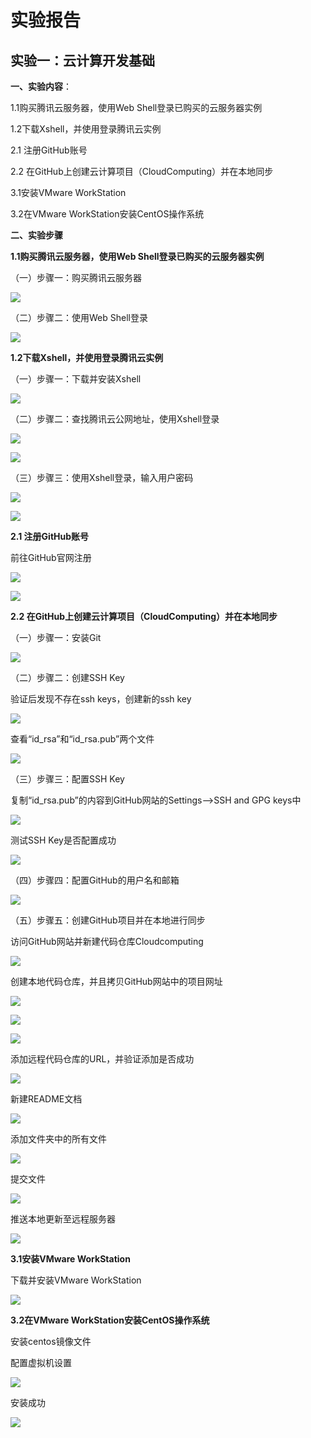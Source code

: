 # 实验报告

## 实验一：云计算开发基础

**一、实验内容**：

 

1.1购买腾讯云服务器，使用Web Shell登录已购买的云服务器实例

1.2下载Xshell，并使用登录腾讯云实例

2.1 注册GitHub账号

2.2 在GitHub上创建云计算项目（CloudComputing）并在本地同步

3.1安装VMware WorkStation

3.2在VMware WorkStation安装CentOS操作系统

 

**二、实验步骤**

**1.1购买腾讯云服务器，使用Web Shell登录已购买的云服务器实例**

（一）步骤一：购买腾讯云服务器

![](./images/1.1.png)

（二）步骤二：使用Web Shell登录

![](./images/1.2.png)

**1.2下载Xshell，并使用登录腾讯云实例**

（一）步骤一：下载并安装Xshell

![](./images/1.3.png)

（二）步骤二：查找腾讯云公网地址，使用Xshell登录

![](./images/1.4.png)

![](./images/1.5.png)

（三）步骤三：使用Xshell登录，输入用户密码

![](./images/1.6.png)

![](./images/1.7.png)

 

**2.1 注册GitHub账号**

前往GitHub官网注册

![](./images/1.8.png)

![](./images/1.9.png)

 

**2.2 在GitHub上创建云计算项目（CloudComputing）并在本地同步**

（一）步骤一：安装Git

![](./images/1.10.png)

（二）步骤二：创建SSH Key

验证后发现不存在ssh keys，创建新的ssh key

![](./images/1.11.png)

查看“id_rsa”和“id_rsa.pub”两个文件

![](./images/1.12.png)

（三）步骤三：配置SSH Key

复制“id_rsa.pub”的内容到GitHub网站的Settings–>SSH and GPG keys中

![](./images/1.13.png)

测试SSH Key是否配置成功

![](./images/1.14.png)

（四）步骤四：配置GitHub的用户名和邮箱

![](./images/1.15.png)

（五）步骤五：创建GitHub项目并在本地进行同步

访问GitHub网站并新建代码仓库Cloudcomputing

![](./images/1.16.png)

创建本地代码仓库，并且拷贝GitHub网站中的项目网址

![](./images/1.17.png)

![](./images/1.18.png)

![](./images/1.19.png)

添加远程代码仓库的URL，并验证添加是否成功

![](./images/1.20.png)

新建README文档

![](./images/1.21.png)

添加文件夹中的所有文件

![](./images/1.22.png)

提交文件

![](./images/1.23.png)

推送本地更新至远程服务器

![](./images/1.24.png)

**3.1安装VMware WorkStation**

下载并安装VMware WorkStation

![](./images/1.25.png)

**3.2在VMware WorkStation安装CentOS操作系统**

安装centos镜像文件

配置虚拟机设置

![](./images/1.26.png)

安装成功

![](./images/1.26.1.png)

 